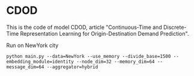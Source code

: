 # CDOD
This is the code of model CDOD, article "Continuous-Time and Discrete-Time Representation Learning for Origin-Destination Demand Prediction".

Run on NewYork city
```
python main.py --data=NewYork --use_memory --divide_base=1500 --embedding_module=identity --node_dim=32 --memory_dim=64 --message_dim=64 --aggregator=hybrid
```
